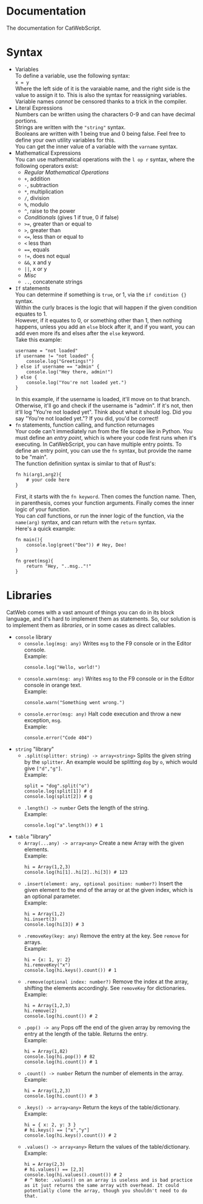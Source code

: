 # Documentation
The documentation for CatWebScript.

# Syntax

* Variables\
To define a variable, use the following syntax:\
```x = y```\
Where the left side of it is the varaiable name, and the right side is the value to assign it to.
This is also the syntax for reassigning variables.\
Variable names *cannot* be censored thanks to a trick in the compiler.
* Literal Expressions\
Numbers can be written using the characters 0-9 and can have decimal portions.\
Strings are written with the `"string"` syntax.\
Booleans are written with 1 being true and 0 being false. Feel free to define your own utility variables for this.\
You can get the inner value of a variable with the `varname` syntax.
* Mathematical Expressions\
You can use mathematical operations with the `l op r` syntax, where the following operators exist:
    * *Regular Mathematical Operations*
    * `+`, addition
    * `-`, subtraction
    * `*`, multiplication
    * `/`, division
    * `%`, modulo
    * `^`, raise to the power
    * *Conditionals* (gives 1 if true, 0 if false)
    * `>=`, greater than or equal to
    * `>`, greater than
    * `<=`, less than or equal to
    * `<` less than
    * `==`, equals
    * `!=`, does not equal
    * `&&`, x and y
    * `||`, x or y
    * *Misc*
    * `..`, concatenate strings
* `If` statements\
    You can determine if something is `true`, or 1, via the `if condition {}` syntax.\
    Within the curly braces is the logic that will happen if the given condition equates to 1.\
    However, if it equates to 0, or something other than 1, then nothing happens, unless you add an `else` block after it, and if you want, you can add even more ifs and elses after the `else` keyword.\
    Take this example:
    ```
    username = "not loaded"
    if username != "not loaded" {
        console.log("Greetings!")
    } else if username == "admin" {
        console.log("Hey there, admin!")
    } else {
        console.log("You're not loaded yet.")
    }
    ```
    In this example, if the username is loaded, it'll move on to that branch. Otherwise, it'll go and check if the username is "admin". If it's not, then it'll log "You're not loaded yet". Think about what it should log. Did you say "You're not loaded yet."? If you did, you'd be correct!
* `fn` statements, function calling, and function returnages\
    Your code can't immediately run from the file scope like in Python. You must define an *entry point*, which is where your code first runs when it's executing. In CatWebScript, you can have multiple entry points. To define an entry point, you can use the `fn` syntax, but provide the name to be "main".\
    The function definition syntax is similar to that of Rust's:
    ```
    fn hi(arg1,arg2){
        # your code here
    }
    ```
    First, it starts with the `fn keyword`. Then comes the function name. Then, in parenthesis, comes your function arguments. Finally comes the inner logic of your function.\
    You can *call* functions, or run the inner logic of the function, via the `name(arg)` syntax, and can return with the `return` syntax.\
    Here's a quick example:
    ```
    fn main(){
        console.log(greet("Dee")) # Hey, Dee!
    }

    fn greet(msg){
        return "Hey, "..msg.."!"
    }
    ```
# Libraries
CatWeb comes with a vast amount of things you can do in its block language, and it's hard to implement them as statements. So, our solution is to implement them as *libraries*, or in some cases as direct callables.
* `console` library
    * `console.log(msg: any)` Writes `msg` to the F9 console or in the Editor console.\
    Example:
        ```
        console.log("Hello, world!")
        ```
    * `console.warn(msg: any)` Writes `msg` to the F9 console or in the Editor console in orange text.\
    Example:
        ```
        console.warn("Something went wrong.")
        ```
    * `console.error(msg: any)` Halt code execution and throw a new exception, `msg`.\
    Example:
        ```
        console.error("Code 404")
        ```
* `string` "library"
    * `.split(splitter: string) -> array<string>` Splits the given string by the `splitter`. An example would be splitting `dog` by `o`, which would give `["d","g"]`.\
    Example:
        ```
        split = "dog".split("o")
        console.log(split[1]) # d
        console.log(split[2]) # g
        ```
    * `.length() -> number` Gets the length of the string.\
    Example:
        ```
        console.log("a".length()) # 1
        ```
* `table` "library"
    * `Array(...any) -> array<any>` Create a new Array with the given elements.\
    Example:
        ```
        hi = Array(1,2,3)
        console.log(hi[1]..hi[2]..hi[3]) # 123
        ```
    * `.insert(element: any, optional position: number?)` Insert the given element to the end of the array or at the given index, which is an optional parameter.\
    Example:
        ```
        hi = Array(1,2)
        hi.insert(3)
        console.log(hi[3]) # 3
        ```
    * `.removeKey(key: any)` Remove the entry at the key. See `remove` for arrays.\
    Example:
        ```
        hi = {x: 1, y: 2}
        hi.removeKey("x")
        console.log(hi.keys().count()) # 1
        ```
    * `.remove(optional index: number?)` Remove the index at the array, shifting the elements accordingly. See `removeKey` for dictionaries.\
    Example:
        ```
        hi = Array(1,2,3)
        hi.remove(2)
        console.log(hi.count()) # 2
        ```
    * `.pop() -> any` Pops off the end of the given array by removing the entry at the length of the table. Returns the entry.\
    Example:
        ```
        hi = Array(1,82)
        console.log(hi.pop()) # 82
        console.log(hi.count()) # 1
        ```
    * `.count() -> number` Return the number of elements in the array.\
    Example:
        ```
        hi = Array(1,2,3)
        console.log(hi.count()) # 3
        ```
    * `.keys() -> array<any>` Return the keys of the table/dictionary.\
    Example:
        ```
        hi = { x: 2, y: 3 }
        # hi.keys() == ["x","y"]
        console.log(hi.keys().count()) # 2
        ```
    * `.values() -> array<any>` Return the values of the table/dictionary.\
    Example:
        ```
        hi = Array(2,3)
        # hi.values() == [2,3]
        console.log(hi.values().count()) # 2
        # ^ Note: .values() on an array is useless and is bad practice as it just returns the same array with overhead. It could potentially clone the array, though you shouldn't need to do that.
        ```